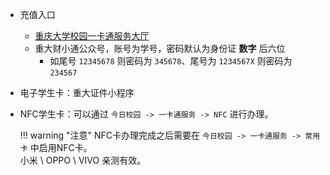 - 充值入口
    - [重庆大学校园一卡通服务大厅](http://card.cqu.edu.cn/)
    - 重大财小通公众号，账号为学号，密码默认为身份证 **数字** 后六位  
        - 如尾号 `12345678` 则密码为 `345678`、尾号为 `1234567X` 则密码为 `234567`
- 电子学生卡：重大证件小程序  
- NFC学生卡：可以通过 `今日校园 -> 一卡通服务 -> NFC` 进行办理。  

    !!! warning "注意"
        NFC卡办理完成之后需要在 `今日校园 -> 一卡通服务 -> 常用卡` 中启用NFC卡。  
        小米 \ OPPO \ VIVO 亲测有效。  